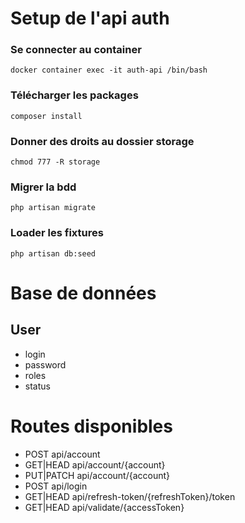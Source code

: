 # Setup de l'api auth

### Se connecter au container

```
docker container exec -it auth-api /bin/bash
```


### Télécharger les packages

```
composer install
```

### Donner des droits au dossier storage

```
chmod 777 -R storage
```

### Migrer la bdd

```
php artisan migrate
```

### Loader les fixtures

```
php artisan db:seed
```

# Base de données

## User
* login
* password
* roles
* status

# Routes disponibles

* POST            api/account 
* GET|HEAD        api/account/{account}
* PUT|PATCH       api/account/{account}
* POST            api/login
* GET|HEAD        api/refresh-token/{refreshToken}/token
* GET|HEAD        api/validate/{accessToken}

